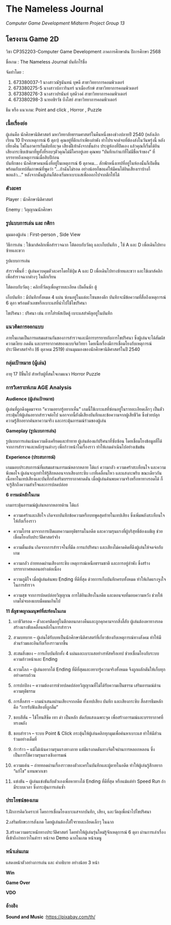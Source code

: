 # The Nameless Journal
*Computer Game Development Midterm Project*
*Group 13*

## โครงงาน Game 2D

วิชา CP352203-Computer Game Development   ภาคการศึกษาต้น ปีการศึกษา 2568

ชื่อเกม :  The Nameless Journal บันทึกไร้ชื่อ

จัดทำโดย : 

1. 673380037-1 นางสาวณัฐนันทน์ บุษดี สาขาวิทยาการคอมพิวเตอร์
2. 673380275-5 นางสาวปภาวรินทร์ นาเมืองรักษ์ สาขาวิทยาการคอมพิวเตอร์
3. 673380276-3 นางสาวปรนันท์ บุสดีวงค์ สาขาวิทยาการคอมพิวเตอร์
4. 673380298-3 นายอชิรวัช บึงไสย์ สาขาวิทยาการคอมพิวเตอร์

ธีม หรือ แนวเกม:  Point and click , Horror , Puzzle




### **เนื้อเรื่องย่อ**   
ผู้เล่นคือ นักศึกษานิติศาสตร์ มหาวิทยาลัยธรรมศาสตร์ในคืนหนึ่งของช่วงปลายปี 2540 (หลังเลิกเรียน 10 ปีจากเหตุการณ์ 6 ตุลา)
คุณอยู่ที่ตึกเก่าเพียงลำพัง ทำโปรเจกต์จบที่ต้องส่งในวันพรุ่งนี้ หลังเที่ยงคืน ไฟในอาคารเริ่มดับทีละจุด เสียงฝีเท้าดังจากชั้นล่าง ประตูห้องที่ปิดเอง แล้วคุณก็เริ่มได้ยินเสียงกระซิบเข้ามาที่หูทั้งที่รอบๆตัวคุณไม่มีใครอยู่เลย คุณพบ “บันทึกเก่าแก่ที่ไม่มีชื่อเจ้าของ” ที่บรรยายถึงเหตุการณ์เมื่อสิบปีก่อน  
บันทึกของ นักศึกษาคนหนึ่งที่อยู่ในเหตุการณ์ 6 ตุลาคม… สักพักหนึ่งเทปที่อยู่ในห้องนั้นก็เปิดขึ้นพร้อมกับเทปสัมภาษณ์ที่พูดว่า  “...ถ้าฉันไม่รอด อย่างน้อยก็ขอแค่ให้มีคนได้ยินเสียงเราบ้างก็พอแล้ว...”  หลังจากนั้นผู้เล่นก็ต้องเริ่มหาเบาะแสเพื่อออกไปจากตึกให้ได้

### **ตัวละคร**
Player : นักศึกษานิติศาสตร์


Enemy : วิญญาณนักศึกษา



### **รูปแบบการเล่น และ กติกา**

มุมมองผู้เล่น : First-person , Side View

วิธีการเล่น : ใช้เมาส์คลิกเพื่อสำรวจฉาก โต้ตอบกับวัตถุ และเก็บบันทึก , ใช้ A และ D เพื่อเดินไปทางซ้ายและขวา


รูปแบบการเล่น

สำรวจพื้นที่ : ผู้เล่นควบคุมตัวละครโดยใช้ปุ่ม A และ D เพื่อเดินไปทางซ้ายและขวา และใช้เมาส์คลิกเพื่อสำรวจฉากต่างๆ ในตึกเรียน

โต้ตอบกับวัตถุ : คลิกที่วัตถุเพื่อดูรายละเอียด เปิดลิ้นชัก ตู้

เก็บบันทึก : มีบันทึกทั้งหมด 4 แผ่น ซ่อนอยู่ในแต่ละโซนของตึก บันทึกจะมีข้อความที่สื่อถึงเหตุการณ์ 6 ตุลา พร้อมตัวเลขหรือเบาะแสที่นำไปใช้ไขปริศนา

ไขปริศนา : ปริศนา เช่น การใส่รหัสเปิดตู้ เบาะแสสำคัญอยู่ในบันทึก


### **แนวคิดการออกแบบ**

 ภายในเกมเป็นการผสมผสานกันของการสำรวจและมีการบรรยายกับการไขปริศนา ซึ่งผู้เล่นจะได้สัมผัสความเงียบ กดดัน และบรรยากาศสยองแบบจิตวิทยา โดยเนื้อเรื่องมีการเชื่อมโยงกับเหตุการณ์ประวัติศาสตร์จริง (6 ตุลาคม 2519) ผ่านมุมมองของนักศึกษานิติศาสตร์ในปี 2540
 
### **กลุ่มเป้าหมาย (ผู้เล่น)**

อายุ 17  ปีขึ้นไป สำหรับผู้ที่สนใจเกมแนว Horror Puzzle

### **การวิเคราะห์เกม AGE Analysis**

**Audience (ผู้เล่นเป้าหมาย)**

ผู้เล่นที่ถูกดึงดูดมาจาก “ความอยากรู้อยากเห็น” เกมนี้ใช้เบาะแสที่ซ่อนอยู่ในรายละเอียดเล็กๆ เป็นตัวกระตุ้นให้ผู้เล่นอยากสำรวจต่อไป นอกจากนี้ยังมีเสียงบันทึกและข้อความจากผู้เสียชีวิต ซึ่งช่วยปลุกความรู้สึกอยากค้นหาความจริง และกระตุ้นอารมณ์ร่วมของผู้เล่น

**Gameplay (รูปแบบการเล่น)**

รูปแบบการเล่นเน้นความตึงเครียดและท้าทาย ผู้เล่นต้องแก้ปริศนาที่ซับซ้อน โดยเชื่อมโยงข้อมูลที่ได้จากการสำรวจและหลักฐานต่างๆ เพื่อก้าวหน้าในเรื่องราว ทำให้เกมดำเนินไปอย่างเข้มข้น

**Experience (ประสบการณ์)**

เกมมอบประสบการณ์ที่ผสมผสานอารมณ์หลากหลาย ได้แก่ ความกลัว ความเศร้าสะเทือนใจ และความพึงพอใจ ผู้เล่นจะถูกทำให้รู้สึกหลอนจากเสียงกระซิบ เงาที่เคลื่อนไหว และแสงกะพริบ ขณะเดียวกัน เนื้อหาในเทปเสียงและบันทึกยังเสริมบรรยากาศกดดัน เมื่อผู้เล่นค้นพบความจริงหรือหาทางรอดได้ ก็จะรู้สึกถึงความสำเร็จและการปลดปล่อย

**6 อารมณ์หลักในเกม**

เกมกระตุ้นอารมณ์ผู้เล่นหลากหลายด้าน ได้แก่

* ความเศร้าและเสียใจ เกิดจากบันทึกข้อความหรือบทพูดสุดท้ายในเทปเสียง ซึ่งเพิ่มพลังสะเทือนใจให้กับเรื่องราว

* ความโกรธ มาจากการเปิดเผยความอยุติธรรมในอดีต และความรุนแรงที่ผู้บริสุทธิ์ต้องเผชิญ ช่วยเชื่อมโยงกับประวัติศาสตร์จริง

* ความตื่นเต้น เกิดจากการสำรวจในที่มืด การแก้ปริศนา และเสียงไม่คาดคิดที่ดึงผู้เล่นให้จดจ่อกับเกม

* ความกลัว ถ่ายทอดผ่านเสียงกระซิบ เหตุการณ์เหนือธรรมชาติ และการอยู่ลำพัง ซึ่งสร้างบรรยากาศหลอนอย่างต่อเนื่อง

* ความภูมิใจ เมื่อผู้เล่นค้นพบ Ending ที่ดีที่สุด ด้วยการเก็บบันทึกครบทั้งหมด ทำให้เกิดแรงจูงใจในการสำรวจ

* ความสุข จากการปลดปล่อยวิญญาณ การได้ยินเสียงในอดีต และตอนจบที่มอบความหวัง ช่วยให้เกมไม่จบลงแบบมืดมนเกินไป

**11 สัญชาตญาณมนุษย์ที่สะท้อนในเกม**

1.	เอาชีวิตรอด – ตัวละครติดอยู่ในตึกตอนกลางคืนและถูกคุกคามจากสิ่งลี้ลับ ผู้เล่นต้องหาทางรอด สร้างแรงขับเคลื่อนหลักในการสำรวจ

2.	สวมบทบาท – ผู้เล่นได้รับบทเป็นนักศึกษานิติศาสตร์ที่เกี่ยวข้องกับเหตุการณ์ทางสังคม ทำให้มีส่วนร่วมและอินกับเรื่องราวมากขึ้น

3.	สะสมสิ่งของ – การเก็บบันทึกทั้ง 4 แผ่นและเบาะแสอย่างรหัสหรือเทป ช่วยเชื่อมโยงกับระบบความก้าวหน้าและ Ending

4.	ความโลภ – ผู้เล่นอยากได้ Ending ที่ดีที่สุดและอยากรู้ความจริงทั้งหมด จึงถูกผลักดันให้เก็บทุกอย่างครบถ้วน

5.	การปกป้อง – ความต้องการช่วยปลดปล่อยวิญญาณที่ไม่ได้รับความเป็นธรรม เสริมอารมณ์ด้านความยุติธรรม

6.	การสื่อสาร – เกมนำเสนอผ่านเสียงจากอดีต ทั้งเทปเสียง บันทึก และเสียงกระซิบ สื่อสารธีมหลักคือ “การรับฟังเสียงที่ถูกลืม”

7.	ชอบสีสัน – ใช้โทนสีซีด เทา ดำ เป็นหลัก ตัดกับแสงเฉพาะจุด เพื่อสร้างอารมณ์และบรรยากาศที่ทรงพลัง

8.	ชอบสำรวจ – ระบบ Point & Click กระตุ้นให้ผู้เล่นคลิกทุกมุมเพื่อค้นหาเบาะแส ทำให้มีส่วนร่วมอย่างเต็มที่

9.	ก้าวร้าว – แม้ไม่เน้นความรุนแรงทางกาย แต่มีแรงกดดันทางจิตใจผ่านการหลอกหลอน ซึ่งเป็นการใช้ความรุนแรงเชิงอารมณ์

10.	ความแค้น – ถ่ายทอดผ่านเรื่องราวของตัวละครในบันทึกและผู้ตายในอดีต ทำให้ผู้เล่นรู้สึกอยาก “แก้ไข” แทนพวกเขา

11.	แข่งขัน – ผู้เล่นแข่งขันกับตัวเองเพื่อหาทางได้ Ending ที่ดีที่สุด หรือแม้แต่ทำ Speed Run ถ้ามีระบบเวลา ซึ่งกระตุ้นการเล่นซ้ำ




### **ประโยชน์ของเกม**

1.ฝึกการคิดวิเคราะห์ โดยการเชื่อมโยงเบาะแสจากบันทึก, เสียง, และวัตถุเพื่อนำไปไขปริศนา

2.เสริมทักษะการสังเกต โดยผู้เล่นต้องใส่ใจรายละเอียดเล็กๆ ในฉาก 

3.สร้างความตระหนักทางประวัติศาสตร์ โดยทำให้ผู้เล่นรุ่นใหม่รู้จักเหตุการณ์ 6 ตุลา ผ่านการเล่าเรื่องที่เข้าถึงง่ายกว่าในตำรา
หน้าจอ Demo ฉากในเกม
หน้าเมนู

### **หน้าเล่นเกม**

แสดงหน้าตัวอย่างการเล่น และ คำอธิบาย อย่างน้อย 3 หน้า
		
**Win**

**Game Over**

**VDO**

### **อ้างอิง**
**Sound and Music**
:https://pixabay.com/th/









